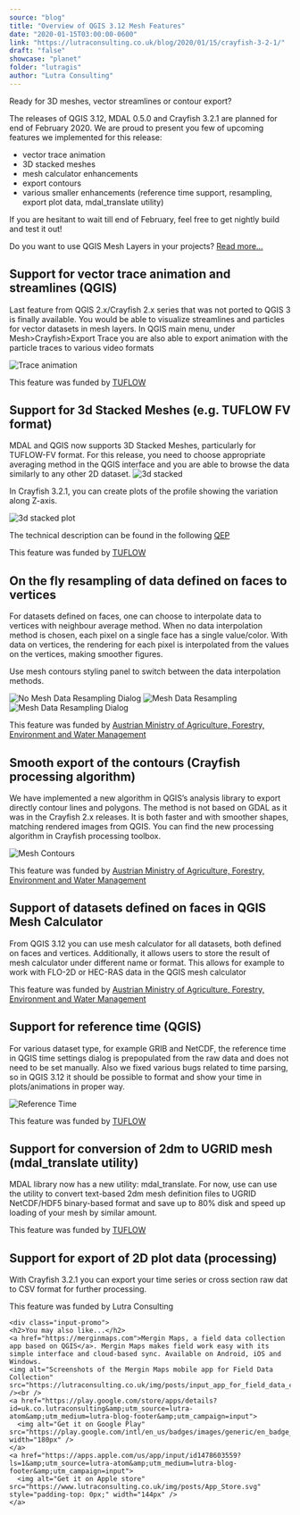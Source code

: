 ```yaml
---
source: "blog"
title: "Overview of QGIS 3.12 Mesh Features"
date: "2020-01-15T03:00:00-0600"
link: "https://lutraconsulting.co.uk/blog/2020/01/15/crayfish-3-2-1/"
draft: "false"
showcase: "planet"
folder: "lutragis"
author: "Lutra Consulting"
---
```


<p>Ready for 3D meshes, vector streamlines or contour export?</p>

<!-- more -->

<p>The releases of QGIS 3.12, MDAL 0.5.0 and Crayfish 3.2.1 are planned for end of February 2020.
We are proud to present you few of upcoming features we implemented for this release:</p>
<ul>
  <li>vector trace animation</li>
  <li>3D stacked meshes</li>
  <li>mesh calculator enhancements</li>
  <li>export contours</li>
  <li>various smaller enhancements (reference time support, resampling, export plot data, mdal_translate utility)</li>
</ul>

<p>If you are hesitant to wait till end of February, feel free to get nightly build and test it out!</p>

<p>Do you want to use QGIS Mesh Layers in your projects? <a href="https://www.lutraconsulting.co.uk/projects/mdal/">Read more…</a></p>

<h2 id="support-for-vector-trace-animation-and-streamlines-qgis">Support for vector trace animation and streamlines (QGIS)</h2>

<p>Last feature from QGIS 2.x/Crayfish 2.x series that was not ported to QGIS 3 is finally available. You would be able to 
visualize streamlines and particles for vector datasets in mesh layers. In QGIS main menu, under Mesh&gt;Crayfish&gt;Export Trace
you are also able to export animation with the particle traces to various video formats</p>

<p><img alt="Trace animation" src="https://www.lutraconsulting.co.uk/img/posts/2020-1-15-crayfish/trace-animation.png" /></p>

<p>This feature was funded by <a href="https://www.bmt.org">TUFLOW</a></p>

<h2 id="support-for-3d-stacked-meshes-eg-tuflow-fv-format">Support for 3d Stacked Meshes (e.g. TUFLOW FV format)</h2>

<p>MDAL and QGIS now supports 3D Stacked Meshes, particularly for TUFLOW-FV format.
For this release, you need to choose appropriate averaging method in the QGIS interface and you are able to browse the data similarly 
to any other 2D dataset.
<img alt="3d stacked" src="https://www.lutraconsulting.co.uk/img/posts/2020-1-15-crayfish/3d-mesh.png" /></p>

<p>In Crayfish 3.2.1, you can create plots of the profile showing the variation along Z-axis.</p>

<p><img alt="3d stacked plot" src="https://www.lutraconsulting.co.uk/img/posts/2020-1-15-crayfish/3dmesh2.png" /></p>

<p>The technical description can be found in the following <a href="https://github.com/qgis/QGIS-Enhancement-Proposals/issues/158">QEP</a></p>

<p>This feature was funded by <a href="https://www.lutraconsulting.co.uk/blog/categories/qgis/www.tuflow.com">TUFLOW</a></p>

<h2 id="on-the-fly-resampling-of-data-defined-on-faces-to-vertices">On the fly resampling of data defined on faces to vertices</h2>

<p>For datasets defined on faces, one can choose to interpolate data to vertices with neighbour average method. When no data interpolation
method is chosen, each pixel on a single face has a single value/color. With data on vertices, the rendering for each pixel is 
interpolated from the values on the vertices, making smoother figures.</p>

<p>Use mesh contours styling panel to switch between the data interpolation methods.</p>

<p><img alt="No Mesh Data Resampling Dialog" src="https://www.lutraconsulting.co.uk/img/posts/2020-1-15-crayfish/data-interpolation-dialog.png" />
<img alt="Mesh Data Resampling" src="https://www.lutraconsulting.co.uk/img/posts/2020-1-15-crayfish/no-data-interpolation.png" />
<img alt="Mesh Data Resampling Dialog" src="https://www.lutraconsulting.co.uk/img/posts/2020-1-15-crayfish/data-interpolation.png" /></p>

<p>This feature was funded by <a href="https://www.bmlfuw.gv.at/">Austrian Ministry of Agriculture, Forestry, Environment and Water Management</a></p>

<h2 id="smooth-export-of-the-contours-crayfish-processing-algorithm">Smooth export of the contours (Crayfish processing algorithm)</h2>

<p>We have implemented a new algorithm in QGIS’s analysis library to export directly contour lines and polygons. The method is not 
based on GDAL as it was in the Crayfish 2.x releases. It is both faster and with smoother shapes, matching rendered images from QGIS. 
You can find the new processing algorithm in Crayfish processing toolbox.</p>

<p><img alt="Mesh Contours" src="https://www.lutraconsulting.co.uk/img/posts/2020-1-15-crayfish/contours.png" /></p>

<p>This feature was funded by <a href="https://www.bmlfuw.gv.at/">Austrian Ministry of Agriculture, Forestry, Environment and Water Management</a></p>

<h2 id="support-of-datasets-defined-on-faces-in-qgis-mesh-calculator">Support of datasets defined on faces in QGIS Mesh Calculator</h2>

<p>From QGIS 3.12 you can use mesh calculator for all datasets, both defined on faces and vertices. 
Additionally, it allows users to store the result of mesh calculator under different name or format.  This allows for 
example to work with FLO-2D or HEC-RAS data in the QGIS mesh calculator</p>

<p>This feature was funded by <a href="https://www.bmlfuw.gv.at/">Austrian Ministry of Agriculture, Forestry, Environment and Water Management</a></p>

<h2 id="support-for-reference-time-qgis">Support for reference time (QGIS)</h2>

<p>For various dataset type, for example GRIB and NetCDF, the reference time in QGIS time settings dialog is prepopulated from the 
raw data and does not need to be set manually. Also we fixed various bugs related to time parsing, so in QGIS 3.12 it should be 
possible to format and show your time in plots/animations in proper way.</p>

<p><img alt="Reference Time" src="https://www.lutraconsulting.co.uk/img/posts/2020-1-15-crayfish/reference-time.png" /></p>

<p>This feature was funded by <a href="https://www.lutraconsulting.co.uk/blog/categories/qgis/www.tuflow.com">TUFLOW</a></p>

<h2 id="support-for-conversion-of-2dm-to-ugrid-mesh-mdal_translate-utility">Support for conversion of 2dm to UGRID mesh (mdal_translate utility)</h2>

<p>MDAL library now has a new utility: mdal_translate. For now, use can use the utility to convert text-based 2dm mesh definition files 
to UGRID NetCDF/HDF5 binary-based format and save up to 80% disk and speed up loading of your mesh by similar amount.</p>

<p>This feature was funded by <a href="https://www.lutraconsulting.co.uk/blog/categories/qgis/www.tuflow.com">TUFLOW</a></p>

<h2 id="support-for-export-of-2d-plot-data-processing">Support for export of 2D plot data (processing)</h2>

<p>With Crayfish 3.2.1 you can export your time series or cross section raw dat to CSV format for further processing.</p>

<p>This feature was funded by Lutra Consulting</p>

    <div class="input-promo">
    <h2>You may also like...</h2>
    <a href="https://merginmaps.com">Mergin Maps, a field data collection app based on QGIS</a>. Mergin Maps makes field work easy with its simple interface and cloud-based sync. Available on Android, iOS and Windows.
    <img alt="Screenshots of the Mergin Maps mobile app for Field Data Collection" src="https://lutraconsulting.co.uk/img/posts/input_app_for_field_data_collection.jpg" /><br />
    <a href="https://play.google.com/store/apps/details?id=uk.co.lutraconsulting&amp;utm_source=lutra-atom&amp;utm_medium=lutra-blog-footer&amp;utm_campaign=input">
      <img alt="Get it on Google Play" src="https://play.google.com/intl/en_us/badges/images/generic/en_badge_web_generic.png" width="180px" />
    </a>
    <a href="https://apps.apple.com/us/app/input/id1478603559?ls=1&amp;utm_source=lutra-atom&amp;utm_medium=lutra-blog-footer&amp;utm_campaign=input">
      <img alt="Get it on Apple store" src="https://www.lutraconsulting.co.uk/img/posts/App_Store.svg" style="padding-top: 0px;" width="144px" />
    </a>
  </div>
